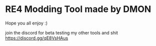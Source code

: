 # RE4 Modding Tool made by DMON

Hope you all enjoy :)

join the discord for beta testing my other tools and shit
https://discord.gg/qE8VsHAus
